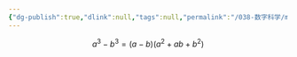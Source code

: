 ```yaml
---
{"dg-publish":true,"dlink":null,"tags":null,"permalink":"/038-数字科学/math/立方差公式/","dgPassFrontmatter":true}
---
```



<script src="https://fastly.jsdelivr.net/gh/stevenjoezhang/live2d-widget@latest/autoload.js"></script>

$$
a^3-b^3=(a-b)(a^2+ab+b^2)
$$